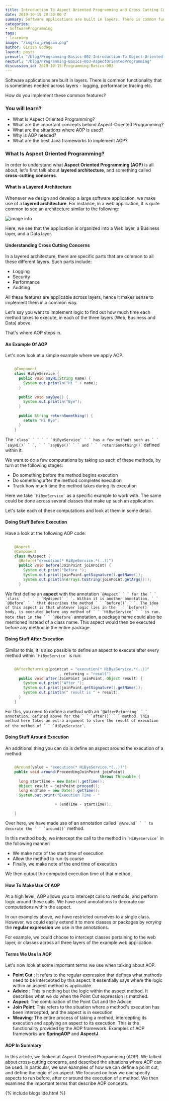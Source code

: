 ```yaml
---
title: Introduction To Aspect Oriented Programming and Cross Cutting Concerns
date: 2019-10-15 20:30:00 Z
summary: Software applications are built in layers. There is common functionality that is sometimes needed across layers - logging, performance tracing etc. How do you implement these common features?
categories:
- SoftwareProgramming
tags:
- learning
image: "/img/sw_program.png"
author: Girish Godage
layout: posts
prevurl: "/blog/Programming-Basics-002-Introduction-To-Object-Oriented-Programming"
nexturl: "/blog/Programming-Basics-003-AspectOrientedProgramming"
discussion_id: 2019-10-15-Programming-Basics-003
---
```


Software applications are built in layers. There is common functionality that is sometimes needed across layers - logging, performance tracing etc.

How do you implement these common features?

### You will learn?

* What Is Aspect Oriented Programming?
* What are the important concepts behind Aspect-Oriented Programming? 
* What are the situations where AOP is used?
* Why is AOP needed?
* What are the best Java frameworks to implement AOP?

### What Is Aspect Oriented Programming?

In order to understand what **Aspect Oriented Programming (AOP)** is all about, let's first talk about **layered architecture**, and  something called **cross-cutting concerns**.

#### What is a Layered Architecture

Whenever we design and develop a large software application, we make use of  a **layered architecture**. For instance, in a web application, it is quite common to see an architecture similar to the following:

![image info](/images/Capture-02-01.png)

Here, we see that the application is organized into a Web layer, a Business layer, and a Data layer.

#### Understanding Cross Cutting Concerns

In a layered architecture, there are specific parts that are common to all these different layers. Such parts include:

* Logging
* Security
* Performance
* Auditing

All these features are applicable across layers, hence it makes sense to implement them in a common way.

Let's say you want to implement logic to find out how much time each method takes to execute, in each of the three layers (Web, Business and Data) above.

That's where AOP steps in.

#### An Example Of AOP

Let's now look at a simple example where we apply AOP.

``` java

	@Component
	class HiByeService {
	  public void sayHi(String name) {
	    System.out.println("Hi " + name);
	  }
	
	  public void sayBye() {
	    System.out.println("Bye");
	  }
	
	  public String returnSomething() {
	    return "Hi Bye";
	  }
	}
```

The `` `class` ` ` ` ` `HiByeService` ` ` has a few methods such as ` ` `sayHi()` ` `, ` ` `sayBye()` ` ` and ` ` `returnSomething()` `` defined within it.

We want to do a few computations by taking up each of these methods, by turn at the following stages:

* Do something before the method begins execution
* Do something after the method completes execution
* Track how much time the method takes during its execution

Here we take `` `HiByeService` `` as a specific example to work with. The same could be done across several classes that make up such an application.

Let's take each of these computations and look at them in some detail.

#### Doing Stuff Before Execution

Have a look at the following AOP code:

``` java

	@Aspect
	@Component
	class MyAspect {
	  @Before("execution(* HiByeService.*(..))")
	  public void before(JoinPoint joinPoint) {
	    System.out.print("Before ");
	    System.out.print(joinPoint.getSignature().getName());
	    System.out.println(Arrays.toString(joinPoint.getArgs()));
	  }
```

We first define an **aspect** with the annotation `` `@Aspect` ` ` for the ` ` `class` ` ` ` ` `MyAspect` ` `. Within it is another annotation, ` ` `@Before` ` ` that describes the method ` ` `before()` ` `. The idea of this aspect is that whatever logic lies in the ` ` `before()` ` ` body, is executed before any method of ` ` `HiByeService` ` ` is run. Note that in the ` ` `@Before` `` annotation, a package name could also be mentioned instead of a class name. This aspect would then be executed before any method in the entire package.

#### Doing Stuff After Execution

Similar to this, it is also possible to define an aspect to execute after every method within `` `HiByeService` `` is run:

``` java

	@AfterReturning(pointcut = "execution(* HiByeService.*(..))"
	                    , returning = "result")
	  public void after(JoinPoint joinPoint, Object result) {
	    System.out.print("After ");
	    System.out.print(joinPoint.getSignature().getName());
	    System.out.println(" result is " + result);
	  }
	}

```

For this, you need to define a method with an `` `@AfterReturning` ` ` annotation, defined above for the ` ` `after()` ` ` method. This method here takes an extra argument to store the result of execution of the method of ` ` `HiByeService` ``.

#### Doing Stuff Around Execution

An additional thing you can do is define an aspect around the execution of a method:

``` java

	@Around(value = "execution(* HiByeService.*(..))")
	public void around(ProceedingJoinPoint joinPoint) 
	                                      throws Throwable {
	  long startTime = new Date().getTime();
	  Object result = joinPoint.proceed();
	  long endTime = new Date().getTime();
	  System.out.print("Execution Time - " 

	                  + (endTime - startTime));

	}

```

Over here, we have made use of an annotation called `` `@Around` ` ` to decorate the ` ` `around()` `` method.

In this method body, we intercept the call to the method in `` `HiByeService` `` in the following manner:

* We make note of the start time of execution
* Allow the method to run its course
* Finally, we make note of the end time of execution

We then output the computed execution time of that method.

#### How To Make Use Of AOP

At a high level, AOP allows you to intercept calls to methods, and perform logic around these calls. We have used annotations to decorate our computations within the aspect.

In our examples above, we have restricted ourselves to a single class. However, we could easily extend it to more classes or packages by *varying* the **regular expression** we use in the annotations.

For example, we could choose to intercept classes pertaining to the web layer, or classes across all three layers of the example web application.

#### Terms We Use In AOP

Let's now look at some important terms we use when talking about AOP.

* **Point Cut** : It refers to the regular expression that defines what methods need to be intercepted by this aspect. It essentially says where the logic within an aspect method is applicable.
* **Advice** : This is nothing but the logic within the aspect method. It describes what we do when the Point Cut expression is matched.
* **Aspect**: The combination of the Point Cut and the Advice
* **Join Point**: This refers to the situation where a method's execution has been intercepted, and the aspect is in execution
* **Weaving**: The entire process of taking a method, intercepting its execution and applying an aspect to its execution. This is the functionality provided by the AOP framework. Examples of AOP frameworks are **SpringAOP** and **AspectJ**.

#### AOP In Summary

In this article, we looked at Aspect Oriented Programming (AOP). We talked about cross-cutting concerns, and described the situations where AOP can be used. In particular, we saw examples of how we can define a point cut, and define the logic of an aspect. We focused on how we can specify aspects to run before, after or around the execution of a method. We then examined the important terms that describe AOP concepts.

{% include blogslide.html %}

